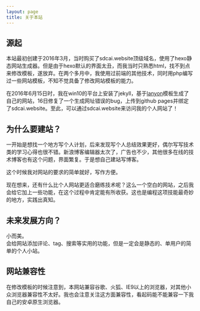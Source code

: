 ```yaml
---
layout: page
title: 关于本站
---
```


## 源起

本站最初创建于2016年3月，当时购买了sdcai.website顶级域名，使用了hexo静态网站生成器。但是由于hexo默认的界面太丑，而我当时只熟悉html，找不到点来修改模板，遂放弃。在两个多月中，我使用过前端的其他技术，同时用php编写过一些网站模板，不知不觉具备了修改网站模板的能力。  

在2016年6月15日时，我在win10的平台上安装了jekyll，基于[lanyon](https://github.com/poole/lanyon)模板生成了自己的网站，16日修复了一个生成网址错误的bug，上传到github pages并绑定了sdcai.website。至此，可以通过sdcai.website来访问我的个人网站了！

## 为什么要建站？

一开始是想找一个地方写个人计划，后来发现写个人总结效果更好，偶尔写写技术类的学习心得也很不错。新浪博客编辑器太次了，广告也不少，其他很多在线的技术博客也有这个问题，界面繁复。于是想自己建站写博客。

这个时候我对网站的要求的简单就好，写作方便。

现在想来，还有什么比个人网站更适合磨练技术呢？这么一个空白的网站，之后我会给它加上一些功能，在这个过程中肯定能有所收获。这也是编程这项技能最奇妙的地方，实践出真知。

## 未来发展方向？

小而美。  
会给网站添加评论、tag、搜索等实用的功能，但是一定会是静态的、单用户的简单的个人小站。

## 网站兼容性

在修改模板的时候注意到，本网站兼容谷歌、火狐、IE9以上的浏览器，对其他小众浏览器兼容性不太好。我也会注意关注这方面兼容性，看起码能不能兼容一下我自己的安卓原生浏览器。